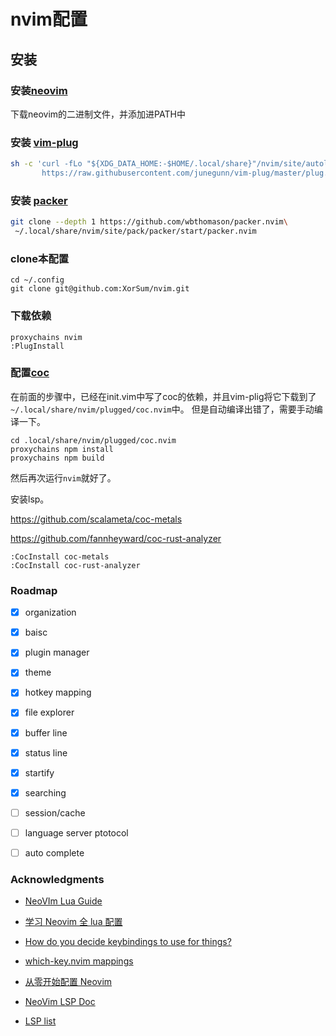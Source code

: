 # nvim配置

## 安装

### 安装[neovim](https://github.com/neovim/neovim) 

下载neovim的二进制文件，并添加进PATH中

### 安装 [vim-plug](https://github.com/junegunn/vim-plug) 

``` bash
sh -c 'curl -fLo "${XDG_DATA_HOME:-$HOME/.local/share}"/nvim/site/autoload/plug.vim --create-dirs \
       https://raw.githubusercontent.com/junegunn/vim-plug/master/plug.vim'
```
### 安装 [packer](https://github.com/wbthomason/packer.nvim)

```bash
git clone --depth 1 https://github.com/wbthomason/packer.nvim\
 ~/.local/share/nvim/site/pack/packer/start/packer.nvim
```


### clone本配置 

```
cd ~/.config
git clone git@github.com:XorSum/nvim.git
```

### 下载依赖
```
proxychains nvim
:PlugInstall
```

### 配置[coc](https://github.com/neoclide/coc.nvim) 

在前面的步骤中，已经在init.vim中写了coc的依赖，并且vim-plig将它下载到了`~/.local/share/nvim/plugged/coc.nvim`中。
但是自动编译出错了，需要手动编译一下。

```
cd .local/share/nvim/plugged/coc.nvim
proxychains npm install
proxychains npm build
```

然后再次运行`nvim`就好了。

安装lsp。

https://github.com/scalameta/coc-metals

https://github.com/fannheyward/coc-rust-analyzer

```
:CocInstall coc-metals
:CocInstall coc-rust-analyzer
```

### Roadmap

- [x] organization

- [x] baisc

- [x] plugin manager

- [x] theme

- [x] hotkey mapping

- [x] file explorer

- [x] buffer line

- [x] status line

- [x] startify

- [x] searching

- [ ] session/cache

- [ ] language server ptotocol

- [ ] auto complete


### Acknowledgments

* [NeoVIm Lua Guide](https://neovim.io/doc/user/lua-guide.html#lua-guide)

* [学习 Neovim 全 lua 配置](https://zhuanlan.zhihu.com/p/571617696)

* [How do you decide keybindings to use for things?](https://www.reddit.com/r/neovim/comments/sng5jy/how_do_you_decide_keybindings_to_use_for_things/)

* [which-key.nvim mappings](https://gist.github.com/JSchrtke/cabd3e42a6920ef1f0835bd7ae286aad)

* [从零开始配置 Neovim](https://martinlwx.github.io/zh-cn/config-neovim-from-scratch/)

* [NeoVim LSP Doc](https://neovim.io/doc/user/lsp.html)

* [LSP list](https://microsoft.github.io/language-server-protocol/implementors/servers/)



